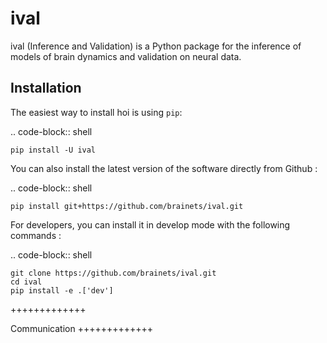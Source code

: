 ival
===========

ival (Inference and Validation) is a Python package for the inference of models of brain dynamics and validation on neural data.

Installation
-----------

The easiest way to install hoi is using ``pip``:

.. code-block:: shell

    pip install -U ival

You can also install the latest version of the software directly from Github :

.. code-block:: shell

    pip install git+https://github.com/brainets/ival.git

For developers, you can install it in develop mode with the following commands :

.. code-block:: shell

    git clone https://github.com/brainets/ival.git
    cd ival
    pip install -e .['dev']

+++++++++++++


Communication
+++++++++++++

